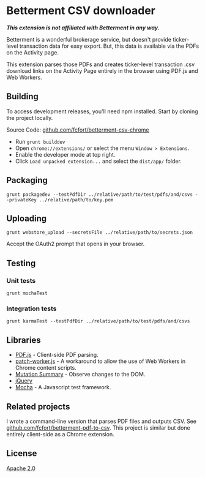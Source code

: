 # Betterment CSV downloader

**_This extension is not affiliated with Betterment in any way._**

Betterment is a wonderful brokerage service, but doesn't provide ticker-level transaction data for easy export. But, this data is available via the PDFs on the Activity page.

This extension parses those PDFs and creates ticker-level transaction .csv download links on the Activity Page entirely in the browser using PDF.js and Web Workers.

## Building

To access development releases, you'll need npm installed. Start by cloning the project locally.

Source Code: [github.com/fcfort/betterment-csv-chrome](https://github.com/fcfort/betterment-csv-chrome)

- Run `grunt builddev`
- Open `chrome://extensions/` or select the menu `Window > Extensions`.
- Enable the developer mode at top right.
- Click `Load unpacked extension...` and select the `dist/app/` folder.

## Packaging

`grunt packagedev --testPdfDir ../relative/path/to/test/pdfs/and/csvs --privateKey ../relative/path/to/key.pem`

## Uploading

`grunt webstore_upload --secretsFile ../relative/path/to/secrets.json`

Accept the OAuth2 prompt that opens in your browser.

## Testing

### Unit tests

`grunt mochaTest`

### Integration tests

`grunt karmaTest --testPdfDir ../relative/path/to/test/pdfs/and/csvs`

## Libraries

- [PDF.js](https://github.com/mozilla/pdf.js) - Client-side PDF parsing.
- [patch-worker.js](https://github.com/Rob--W/chrome-api/tree/master/patch-worker) - A workaround to allow the use of Web Workers in Chrome content scripts.
- [Mutation Summary](https://github.com/rafaelw/mutation-summary) - Observe changes to the DOM.
- [jQuery](https://github.com/jquery/jquery)
- [Mocha](https://github.com/mochajs/mocha) - A Javascript test framework.

## Related projects

I wrote a command-line version that parses PDF files and outputs CSV. See [github.com/fcfort/betterment-pdf-to-csv](https://github.com/fcfort/betterment-pdf-to-csv). This project is similar but done entirely client-side as a Chrome extension.

## License

[Apache 2.0](https://opensource.org/licenses/Apache-2.0)

